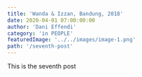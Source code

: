 ```yaml
---
title: 'Wanda & Izzan, Bandung, 2018'
date: 2020-04-01 07:00:00:00
author: 'Dani Effendi'
category: 'in PEOPLE'
featuredImage: '../../images/image-1.png'
path: '/seventh-post'
---
```


This is the seventh post